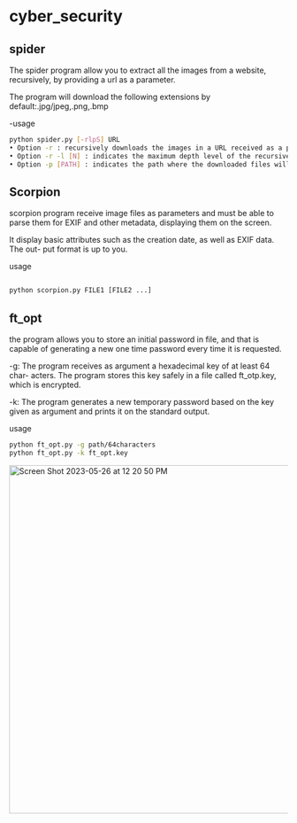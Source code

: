 # cyber_security

## spider

The spider program allow you to extract all the images from a website, recursively, by providing a url as a parameter. 

The program will download the following extensions by default:.jpg/jpeg,.png,.bmp


-usage
```sh
python spider.py [-rlpS] URL
• Option -r : recursively downloads the images in a URL received as a parameter.
• Option -r -l [N] : indicates the maximum depth level of the recursive download. If not indicated, it will be 5.
• Option -p [PATH] : indicates the path where the downloaded files will be saved. If not specified, ./data/ will be used.
```

## Scorpion

scorpion program receive image files as parameters and must be able to parse them for EXIF and other metadata, displaying them on the screen.

It display basic attributes such as the creation date, as well as EXIF data. The out-
put format is up to you.

usage
```sh

python scorpion.py FILE1 [FILE2 ...]
```


## ft_opt

the program  allows you to store an initial password in file, and that is capable of generating a new one time password every time it is requested.

 -g: The program receives as argument a hexadecimal key of at least 64 char- acters. The program stores this key safely in a file called ft_otp.key, which is encrypted.

 -k: The program generates a new temporary password based on the key given as argument and prints it on the standard output.

usage
```sh
python ft_opt.py -g path/64characters
python ft_opt.py -k ft_opt.key
```


<img width="629" alt="Screen Shot 2023-05-26 at 12 20 50 PM" src="https://github.com/abduvahab/cyber_security/assets/100579404/692dd59d-aa55-460e-8b13-2e0daf9fb691">




